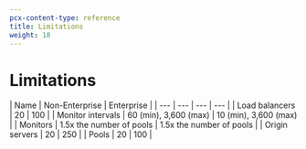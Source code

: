 ```yaml
---
pcx-content-type: reference
title: Limitations
weight: 18
---
```


# Limitations
| Name | Non-Enterprise | Enterprise | 
| --- | --- | --- | --- |
| Load balancers | 20 | 100 |
| Monitor intervals | 60 (min), 3,600 (max) | 10 (min), 3,600 (max) |
| Monitors | 1.5x the number of pools | 1.5x the number of pools | 
| Origin servers | 20 | 250 |
| Pools | 20 | 100 |